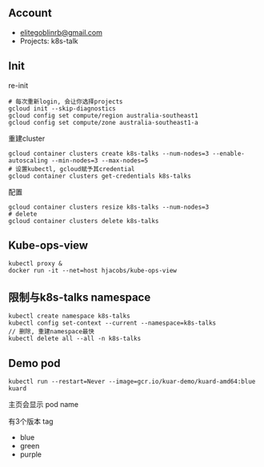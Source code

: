 
## Account

*  elitegoblinrb@gmail.com
*  Projects: k8s-talk

## Init

re-init

```
# 每次重新login, 会让你选择projects
gcloud init --skip-diagnostics
gcloud config set compute/region australia-southeast1
gcloud config set compute/zone australia-southeast1-a
```

重建cluster
```
gcloud container clusters create k8s-talks --num-nodes=3 --enable-autoscaling --min-nodes=3 --max-nodes=5
# 设置kubectl, gcloud赋予其credential
gcloud container clusters get-credentials k8s-talks
```

配置
```
gcloud container clusters resize k8s-talks --num-nodes=3
# delete
gcloud container clusters delete k8s-talks
```

## Kube-ops-view

```
kubectl proxy &
docker run -it --net=host hjacobs/kube-ops-view
```

## 限制与k8s-talks namespace

```
kubectl create namespace k8s-talks
kubectl config set-context --current --namespace=k8s-talks
// 删除, 重建namespace最快
kubectl delete all --all -n k8s-talks
```

## Demo pod

```
kubectl run --restart=Never --image=gcr.io/kuar-demo/kuard-amd64:blue kuard
```

主页会显示 pod name

有3个版本 tag

*  blue
*  green
*  purple